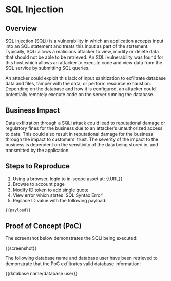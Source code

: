 # SQL Injection

## Overview

SQL injection (SQLi) is a vulnerability in which an application accepts input into an SQL statement and treats this input as part of the statement. Typically, SQLi allows a malicious attacker to view, modify or delete data that should not be able to be retrieved. An SQLi vulnerability was found for this host which allows an attacker to execute code and view data from the SQL service by submitting SQL queries.

An attacker could exploit this lack of input sanitization to exfiltrate database data and files, tamper with the data, or perform resource exhaustion. Depending on the database and how it is configured, an attacker could potentially remotely execute code on the server running the database.

## Business Impact

Data exfiltration through a SQLi attack could lead to reputational damage or regulatory fines for the business due to an attacker’s unauthorized access to data. This could also result in reputational damage for the business through the impact to customers’ trust. The severity of the impact to the business is dependent on the sensitivity of the data being stored in, and transmitted by the application.

## Steps to Reproduce

1. Using a browser, login to in-scope asset at: {{URL}}
1. Browse to account page
1. Modify ID token to add single quote
1. View error which states 'SQL Syntax Error'
1. Replace ID value with the following payload:

```SQL
{{payload}}
```

## Proof of Concept (PoC)

The screenshot below demonstrates the SQLi being executed:

{{screenshot}}

The following database name and database user have been retrieved to demonstrate that the PoC exfiltrates valid database information:

{{database name/database user}}
